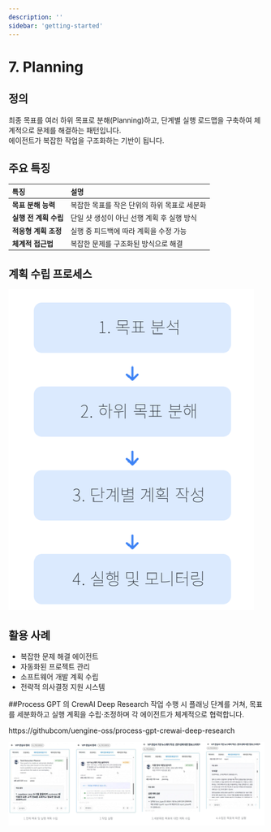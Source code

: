 ```yaml
---
description: ''
sidebar: 'getting-started'
---
```


# 7. Planning

## 정의
최종 목표를 여러 하위 목표로 분해(Planning)하고, 단계별 실행 로드맵을 구축하여 체계적으로 문제를 해결하는 패턴입니다.  
에이전트가 복잡한 작업을 구조화하는 기반이 됩니다.

## 주요 특징
| 특징 | 설명 |
| :--- | :--- |
| **목표 분해 능력** | 복잡한 목표를 작은 단위의 하위 목표로 세분화 |
| **실행 전 계획 수립** | 단일 샷 생성이 아닌 선행 계획 후 실행 방식 |
| **적응형 계획 조정** | 실행 중 피드백에 따라 계획을 수정 가능 |
| **체계적 접근법** | 복잡한 문제를 구조화된 방식으로 해결 |

## 계획 수립 프로세스

![](../../../uengine-image/process-gpt/design-pattern/7-1.png)

## 활용 사례
- 복잡한 문제 해결 에이전트  
- 자동화된 프로젝트 관리  
- 소프트웨어 개발 계획 수립  
- 전략적 의사결정 지원 시스템  

##Process GPT 의 CrewAI Deep Research
작업 수행 시 플래닝 단계를 거쳐, 목표를 세분화하고 실행 계획을 수립·조정하며 각 에이전트가 체계적으로 협력합니다.

https://githubcom/uengine-oss/process-gpt-crewai-deep-research


![](../../../uengine-image/process-gpt/design-pattern/7-2.Planning2.png)

